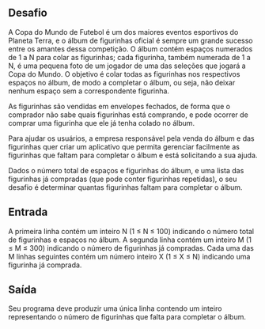 ## Desafio

A Copa do Mundo de Futebol é um dos maiores eventos esportivos do Planeta
Terra, e o álbum de figurinhas oficial é sempre um grande sucesso entre os
amantes dessa competição. O álbum contém espaços numerados de 1 a N para colar
as figurinhas; cada figurinha, também numerada de 1 a N, é uma pequena foto de
um jogador de uma das seleções que jogará a Copa do Mundo. O objetivo é colar
todas as figurinhas nos respectivos espaços no álbum, de modo a completar o
álbum, ou seja, não deixar nenhum espaço sem a correspondente figurinha.

As figurinhas são vendidas em envelopes fechados, de forma que o comprador não
sabe quais figurinhas está comprando, e pode ocorrer de comprar uma figurinha
que ele já tenha colado no álbum.

Para ajudar os usuários, a empresa responsável pela venda do álbum e das
figurinhas quer criar um aplicativo que permita gerenciar facilmente as
figurinhas que faltam para completar o álbum e está solicitando a sua ajuda.

Dados o número total de espaços e figurinhas do álbum, e uma lista das
figurinhas já compradas (que pode conter figurinhas repetidas), o seu desafio
é determinar quantas figurinhas faltam para completar o álbum.

## Entrada

A primeira linha contém um inteiro N (1 ≤ N ≤ 100) indicando o número total
de figurinhas e espaços no álbum. A segunda linha contém um inteiro M
(1 ≤ M ≤ 300) indicando o número de figurinhas já compradas. Cada uma das M
linhas seguintes contém um número inteiro X (1 ≤ X ≤ N) indicando uma
figurinha já comprada.

## Saída

Seu programa deve produzir uma única linha contendo um inteiro representando
o número de figurinhas que falta para completar o álbum.